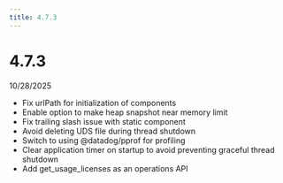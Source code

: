 ```yaml
---
title: 4.7.3
---
```


# 4.7.3

10/28/2025

- Fix urlPath for initialization of components
- Enable option to make heap snapshot near memory limit
- Fix trailing slash issue with static component
- Avoid deleting UDS file during thread shutdown
- Switch to using @datadog/pprof for profiling
- Clear application timer on startup to avoid preventing graceful thread shutdown
- Add get_usage_licenses as an operations API

